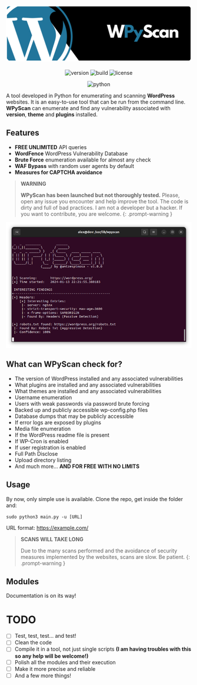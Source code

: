 ![WPyScan](/img/wpyscan_banner.png)
---
<div align="center">

![version](https://img.shields.io/badge/version-1.0.0-blue)
![build](https://img.shields.io/badge/build-passing-green)
![license](https://img.shields.io/badge/license-GPLv3-lightgrey)

![python](https://img.shields.io/badge/Python-3.12-FFDA4A.svg?style=flat&logo=python&logoColor=white&labelColor=blue)

</div>

A tool developed in Python for enumerating and scanning **WordPress** websites. It is an easy-to-use tool that can be run from the command line. **WPyScan** can enumerate and find any vulnerability associated with **version**, **theme** and **plugins** installed.

## Features
- **FREE UNLIMITED** API queries
- **WordFence** WordPress Vulnerability Database
- **Brute Force** enumeration available for almost any check
- **WAF Bypass** with random user agents by default
- **Measures for CAPTCHA avoidance**

> **WARNING**
>
> **WPyScan has been launched but not thoroughly tested.** Please, open any issue you encounter and help improve the tool. The code is dirty and full of bad practices. I am not a developer but a hacker. If you want to contribute, you are welcome.
{: .prompt-warning }

![Screenshot](https://github.com/amtzespinosa/wpyscan/raw/main/img/screenshot_1.png)

## What can WPyScan check for?
- The version of WordPress installed and any associated vulnerabilities
- What plugins are installed and any associated vulnerabilities
- What themes are installed and any associated vulnerabilities
- Username enumeration
- Users with weak passwords via password brute forcing
- Backed up and publicly accessible wp-config.php files
- Database dumps that may be publicly accessible
- If error logs are exposed by plugins
- Media file enumeration
- If the WordPress readme file is present
- If WP-Cron is enabled
- If user registration is enabled
- Full Path Disclose
- Upload directory listing
- And much more... **AND FOR FREE WITH NO LIMITS**

## Usage
By now, only simple use is available. Clone the repo, get inside the folder and:

```
sudo python3 main.py -u [URL]
```

URL format: https://example.com/

> **SCANS WILL TAKE LONG**
>
> Due to the many scans performed and the avoidance of security measures implemented by the websites, scans are slow. Be patient.
{: .prompt-warning }

## Modules
Documentation is on its way! 

# TODO
- [ ] Test, test, test... and test!
- [ ] Clean the code
- [ ] Compile it in a tool, not just single scripts **(I am having troubles with this so any help will be welcome!)**
- [ ] Polish all the modules and their execution
- [ ] Make it more precise and reliable
- [ ] And a few more things!

